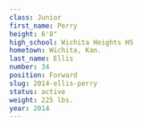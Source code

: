 ```yaml
---
class: Junior
first_name: Perry
height: 6'8"
high_school: Wichita Heights HS
hometown: Wichita, Kan.
last_name: Ellis
number: 34
position: Forward
slug: 2014-ellis-perry
status: active
weight: 225 lbs.
year: 2014
---
```

